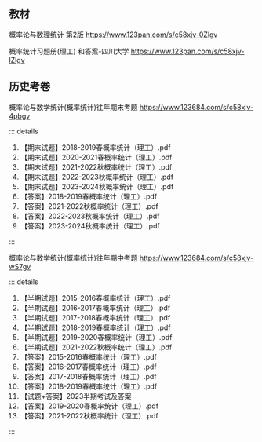 ## 教材

概率论与数理统计 第2版 https://www.123pan.com/s/c58xjv-0Zlgv

概率统计习题册(理工) 和答案-四川大学 https://www.123pan.com/s/c58xjv-lZlgv

## 历史考卷

概率论与数学统计(概率统计)往年期末考题 https://www.123684.com/s/c58xjv-4pbgv

::: details

1. 【期末试题】2018-2019春概率统计（理工）.pdf
2. 【期末试题】2020-2021春概率统计（理工）.pdf
3. 【期末试题】2021-2022秋概率统计（理工）.pdf
4. 【期末试题】2022-2023秋概率统计（理工）.pdf
5. 【期末试题】2023-2024秋概率统计（理工）.pdf
6. 【答案】2018-2019春概率统计（理工）.pdf
7. 【答案】2021-2022秋概率统计（理工）.pdf
8. 【答案】2022-2023秋概率统计（理工）.pdf
9. 【答案】2023-2024秋概率统计（理工）.pdf

:::

概率论与数学统计(概率统计)往年期中考题 https://www.123684.com/s/c58xjv-wS7gv

::: details

1. 【半期试题】2015-2016春概率统计（理工）.pdf
2. 【半期试题】2016-2017春概率统计（理工）.pdf
3. 【半期试题】2017-2018春概率统计（理工）.pdf
4. 【半期试题】2018-2019春概率统计（理工）.pdf
5. 【半期试题】2019-2020春概率统计（理工）.pdf
6. 【半期试题】2021-2022秋概率统计（理工）.pdf
7. 【答案】2015-2016春概率统计（理工）.pdf
8. 【答案】2016-2017春概率统计（理工）.pdf
9. 【答案】2017-2018春概率统计（理工）.pdf
10. 【答案】2018-2019春概率统计（理工）.pdf
11. 【试题+答案】2023半期考试及答案
12. 【答案】2019-2020春概率统计（理工）.pdf
13. 【答案】2021-2022秋概率统计（理工）.pdf

:::